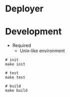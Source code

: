 # Deployer

# Development

* Required
    * Unix-like environment

```{shell}
# init
make init

# test
make test

# build
make build
```
